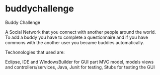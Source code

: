 # buddychallenge

Buddy Challenge


A Social Network that you connect with another people around the world. To add a buddy you have to complete a questionnaire and if you 
have commons with the another user you became buddies automatically.

Techonologies that used are:

Eclipse, IDE and WindowsBuilder for GUI part 
MVC model, models views and controllers/services,
Java,
Junit for testing, Stubs for testing the GUI
